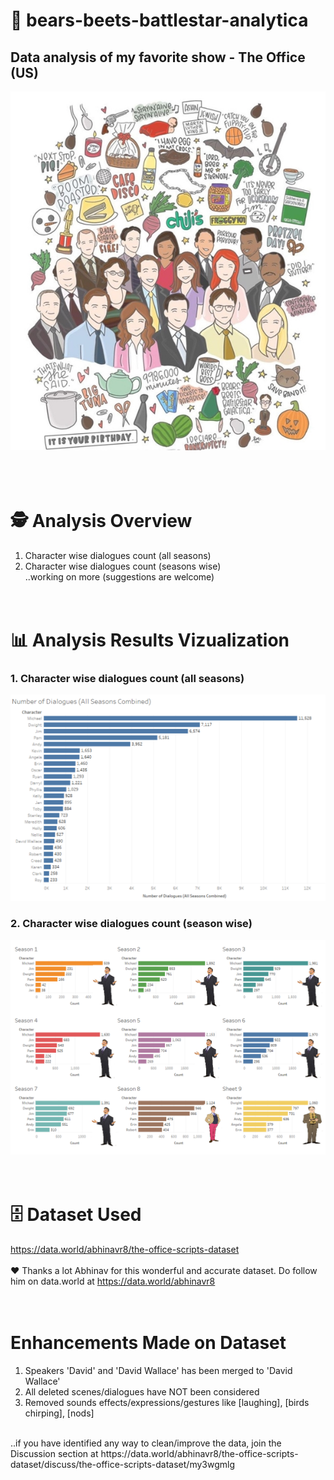 # 🐻 bears-beets-battlestar-analytica
## Data analysis of my favorite show - The Office (US)

<img src="https://github.com/jainanuj7/bears-beets-battlestar-analytica/blob/master/cover/dunder_mifflin.jpg?raw=true"/>
<br /><br /><br /><br />

# 🕵️ Analysis Overview
1. Character wise dialogues count (all seasons)
2. Character wise dialogues count (seasons wise) <br />
..working on more (suggestions are welcome)
<br /><br /><br />

# 📊 Analysis Results Vizualization
### 1. Character wise dialogues count (all seasons)

<img src="https://github.com/jainanuj7/bears-beets-battlestar-analytica/blob/master/results/images/Number%20of%20Dialogues%20(All%20Seasons%20Combined).png?raw=true"/>

### 2. Character wise dialogues count (season wise)

<img src="https://github.com/jainanuj7/bears-beets-battlestar-analytica/blob/master/results/images/Number%20of%20Dialogues%20(Seasonwise).png?raw=true"/>
<br /><br /><br />

# 🗄️ Dataset Used
https://data.world/abhinavr8/the-office-scripts-dataset<br /><br />
❤️ Thanks a lot Abhinav for this wonderful and accurate dataset. Do follow him on data.world at https://data.world/abhinavr8
<br /><br /><br />

# Enhancements Made on Dataset
1. Speakers 'David' and 'David Wallace' has been merged to 'David Wallace'
2. All deleted scenes/dialogues have NOT been considered <br />
3. Removed sounds effects/expressions/gestures like [laughing], [birds chirping], [nods]
<br />
..if you have identified any way to clean/improve the data, join the Discussion section at https://data.world/abhinavr8/the-office-scripts-dataset/discuss/the-office-scripts-dataset/my3wgmlg 



